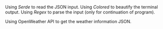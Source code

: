 Using *Serde* to read the JSON input.
Using *Colored* to beautify the terminal output.
Using *Regex* to parse the input (only for continuation of program).

Using OpenWeather API to get the weather information JSON.
